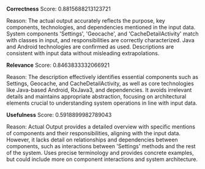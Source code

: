 **Correctness**
Score: 0.8815688213123721

Reason: The actual output accurately reflects the purpose, key components, technologies, and dependencies mentioned in the input data. System components 'Settings', 'Geocache', and 'CacheDetailActivity' match with classes in input, and responsibilities 
are correctly characterized. Java and Android technologies are confirmed as used. Descriptions are consistent with input data without misleading extrapolations.

**Relevance**
Score: 0.8463833332066921

Reason: The description effectively identifies essential components such as Settings, Geocache, and CacheDetailActivity, as well as core technologies like Java-based Android, RxJava3, and dependencies. It avoids irrelevant details and maintains 
appropriate abstraction, focusing on architectural elements crucial to understanding system operations in line with input data.

**Usefulness**
Score: 0.5918899982789043

Reason: Actual Output provides a detailed overview with specific mentions of components and their responsibilities, aligning with the input data. However, it lacks detail on relationships and dependencies between components, such as interactions between 
'Settings' methods and the rest of the system. Uses precise terminology and provides concrete examples, but could include more on component interactions and system architecture.
